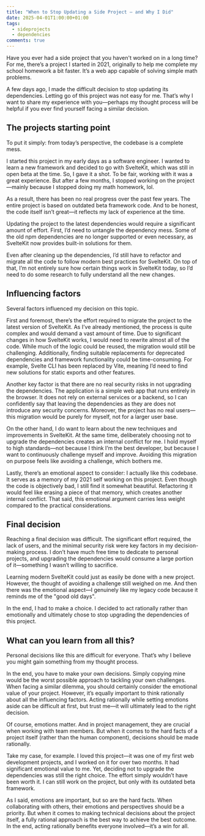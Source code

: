 ```yaml
---
title: "When to Stop Updating a Side Project — and Why I Did"
date: 2025-04-01T1:00:00+01:00
tags:
  - sideprojects
  - dependencies
comments: true
---
```


Have you ever had a side project that you haven't worked on in a long time? For me, there’s a project I started in 2021, originally to help me complete my school homework a bit faster. It’s a web app capable of solving simple math problems.

A few days ago, I made the difficult decision to stop updating its dependencies. Letting go of this project was not easy for me. That’s why I want to share my experience with you—perhaps my thought process will be helpful if you ever find yourself facing a similar decision.

## The projects starting point

To put it simply: from today’s perspective, the codebase is a complete mess.

I started this project in my early days as a software engineer. I wanted to learn a new framework and decided to go with SvelteKit, which was still in open beta at the time. So, I gave it a shot. To be fair, working with it was a great experience. But after a few months, I stopped working on the project—mainly because I stopped doing my math homework, lol.

As a result, there has been no real progress over the past few years. The entire project is based on outdated beta framework code. And to be honest, the code itself isn’t great—it reflects my lack of experience at the time.

Updating the project to the latest dependencies would require a significant amount of effort. First, I’d need to untangle the dependency mess. Some of the old npm dependencies are no longer supported or even necessary, as SvelteKit now provides built-in solutions for them.

Even after cleaning up the dependencies, I’d still have to refactor and migrate all the code to follow modern best practices for SvelteKit. On top of that, I’m not entirely sure how certain things work in SvelteKit today, so I’d need to do some research to fully understand all the new changes.

## Influencing factors

Several factors influenced my decision on this topic.

First and foremost, there’s the effort required to migrate the project to the latest version of SvelteKit. As I’ve already mentioned, the process is quite complex and would demand a vast amount of time. Due to significant changes in how SvelteKit works, I would need to rewrite almost all of the code. While much of the logic could be reused, the migration would still be challenging. Additionally, finding suitable replacements for deprecated dependencies and framework functionality could be time-consuming. For example, Svelte CLI has been replaced by Vite, meaning I’d need to find new solutions for static exports and other features.

Another key factor is that there are no real security risks in not upgrading the dependencies. The application is a simple web app that runs entirely in the browser. It does not rely on external services or a backend, so I can confidently say that leaving the dependencies as they are does not introduce any security concerns. Moreover, the project has no real users—this migration would be purely for myself, not for a larger user base.

On the other hand, I do want to learn about the new techniques and improvements in SvelteKit. At the same time, deliberately choosing not to upgrade the dependencies creates an internal conflict for me. I hold myself to high standards—not because I think I’m the best developer, but because I want to continuously challenge myself and improve. Avoiding this migration on purpose feels like avoiding a challenge, which bothers me.

Lastly, there’s an emotional aspect to consider: I actually like this codebase. It serves as a memory of my 2021 self working on this project. Even though the code is objectively bad, I still find it somewhat beautiful. Refactoring it would feel like erasing a piece of that memory, which creates another internal conflict. That said, this emotional argument carries less weight compared to the practical considerations.

## Final decision

Reaching a final decision was difficult. The significant effort required, the lack of users, and the minimal security risk were key factors in my decision-making process. I don’t have much free time to dedicate to personal projects, and upgrading the dependencies would consume a large portion of it—something I wasn’t willing to sacrifice.

Learning modern SvelteKit could just as easily be done with a new project. However, the thought of avoiding a challenge still weighed on me. And then there was the emotional aspect—I genuinely like my legacy code because it reminds me of the "good old days".

In the end, I had to make a choice. I decided to act rationally rather than emotionally and ultimately chose to stop upgrading the dependencies of this project.

## What can you learn from all this?

Personal decisions like this are difficult for everyone. That’s why I believe you might gain something from my thought process.

In the end, you have to make your own decisions. Simply copying mine would be the worst possible approach to tackling your own challenges. When facing a similar dilemma, you should certainly consider the emotional value of your project. However, it’s equally important to think rationally about all the influencing factors. Acting rationally while setting emotions aside can be difficult at first, but trust me—it will ultimately lead to the right decision.

Of course, emotions matter. And in project management, they are crucial when working with team members. But when it comes to the hard facts of a project itself (rather than the human component), decisions should be made rationally.

Take my case, for example. I loved this project—it was one of my first web development projects, and I worked on it for over two months. It had significant emotional value to me. Yet, deciding not to upgrade the dependencies was still the right choice. The effort simply wouldn’t have been worth it. I can still work on the project, but only with its outdated beta framework.

As I said, emotions are important, but so are the hard facts. When collaborating with others, their emotions and perspectives should be a priority. But when it comes to making technical decisions about the project itself, a fully rational approach is the best way to achieve the best outcome. In the end, acting rationally benefits everyone involved—it’s a win for all.